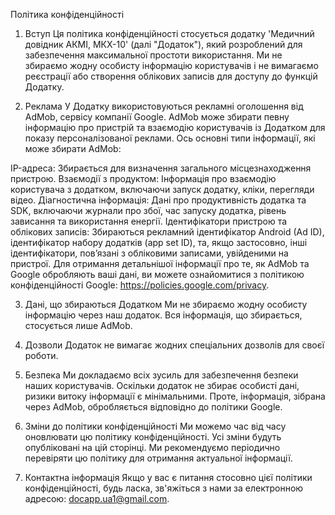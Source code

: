 Політика конфіденційності
1. Вступ
Ця політика конфіденційності стосується додатку 'Медичний довідник АКМІ, МКХ-10' (далі "Додаток"), який розроблений для забезпечення максимальної простоти використання. Ми не збираємо жодну особисту інформацію користувачів і не вимагаємо реєстрації або створення облікових записів для доступу до функцій Додатку.

2. Реклама
У Додатку використовуються рекламні оголошення від AdMob, сервісу компанії Google. AdMob може збирати певну інформацію про пристрій та взаємодію користувачів із Додатком для показу персоналізованої реклами. Ось основні типи інформації, які може збирати AdMob:

IP-адреса: Збирається для визначення загального місцезнаходження пристрою.
Взаємодії з продуктом: Інформація про взаємодію користувача з додатком, включаючи запуск додатку, кліки, перегляди відео.
Діагностична інформація: Дані про продуктивність додатка та SDK, включаючи журнали про збої, час запуску додатка, рівень зависання та використання енергії.
Ідентифікатори пристрою та облікових записів: Збираються рекламний ідентифікатор Android (Ad ID), ідентифікатор набору додатків (app set ID), та, якщо застосовно, інші ідентифікатори, пов’язані з обліковими записами, увійденими на пристрої.
Для отримання детальнішої інформації про те, як AdMob та Google обробляють ваші дані, ви можете ознайомитися з політикою конфіденційності Google: https://policies.google.com/privacy.

3. Дані, що збираються Додатком
Ми не збираємо жодну особисту інформацію через наш додаток. Вся інформація, що збирається, стосується лише AdMob.
4. Дозволи
Додаток не вимагає жодних спеціальних дозволів для своєї роботи.

5. Безпека
Ми докладаємо всіх зусиль для забезпечення безпеки наших користувачів. Оскільки додаток не збирає особисті дані, ризики витоку інформації є мінімальними. Проте, інформація, зібрана через AdMob, обробляється відповідно до політики Google.

6. Зміни до політики конфіденційності
Ми можемо час від часу оновлювати цю політику конфіденційності. Усі зміни будуть опубліковані на цій сторінці. Ми рекомендуємо періодично перевіряти цю політику для отримання актуальної інформації.

7. Контактна інформація
Якщо у вас є питання стосовно цієї політики конфіденційності, будь ласка, зв'яжіться з нами за електронною адресою: docapp.ua1@gmail.com.
